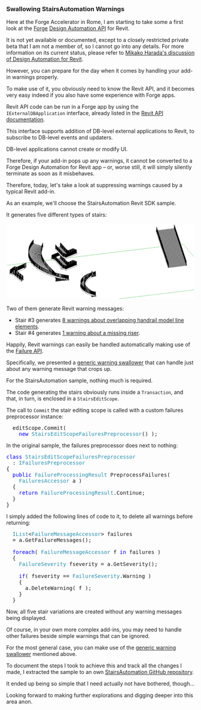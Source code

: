 <head>
<meta http-equiv="Content-Type" content="text/html; charset=utf-8">
<link rel="stylesheet" type="text/css" href="bc.css">
<script src="https://cdn.rawgit.com/google/code-prettify/master/loader/run_prettify.js" type="text/javascript"></script>
</head>

<!---

- forge design automation for revit
  you need to know revit api
  easy if you are familiar with forge
  view on a360
  connect piece by piece
  c4r now works with bim360 team, in 2019 it works with forge docs instead
  licensing issues

- StairsAutomation Revit SDK sample pops up a warning
  this causes problems and stops it when trying to run in forge design automation
  try to suppress it
  simple stairs works ok, keep on clicking to get the warning message
  failure api -- http://thebuildingcoder.typepad.com/blog/about-the-author.html#5.32
  warning swallower -- http://thebuildingcoder.typepad.com/blog/2016/09/warning-swallower-and-roomedit3d-viewer-extension.html#2

- warning swallower
  C:\a\vs\the_building_coder_samples\BuildingCoder\BuildingCoder\CmdPreprocessFailure.cs

Swallowing StairsAutomation warnings preparing for Forge Design Automation in the #RevitAPI @AutodeskRevit #bim #dynamobim @AutodeskForge #ForgeDevCon http://bit.ly/warningswallower

One important step to take before trying to run your Revit API code fully automated and unattended is to ensure that it does not create or modify UI in any way.
For example, you must ensure that it does not cause Revit to display any warnings.
This can be achieved with a warning swallower.
Let's implement one for the StairsAutomation SDK sample...

&ndash; 
...

-->

### Swallowing StairsAutomation Warnings

Here at the Forge Accelerator in Rome, I am starting to take some a first look at
the [Forge](https://autodesk-forge.github.io)
[Design Automation API](https://forge.autodesk.com/en/docs/design-automation/v2/overview) for Revit.

It is not yet available or documented, except to a closely restricted private beta that I am not a member of, so I cannot go into any details.
For more information on its current status, please refer to
[Mikako Harada's discussion of Design Automation for Revit](https://fieldofviewblog.wordpress.com/revit).

However, you can prepare for the day when it comes by handling your add-in warnings properly.

To make use of it, you obviously need to know the Revit API, and it becomes very easy indeed if you also have some experience with Forge apps.

Revit API code can be run in a Forge app by using the `IExternalDBApplication` interface, already listed in
the [Revit API documentation](https://apidocs.co/apps/revit/2019/97318be3-45c4-d93b-ee7b-174fa80ab951.htm).

This interface supports addition of DB-level external applications to Revit, to subscribe to DB-level events and updaters.

DB-level applications cannot create or modify UI.

Therefore, if your add-in pops up any warnings, it cannot be converted to a Forge Design Automation for Revit app &ndash; or, worse still, it will simply silently terminate as soon as it misbehaves.

Therefore, today, let's take a look at suppressing warnings caused by a typical Revit add-in.

As an example, we'll choose the StairsAutomation Revit SDK sample.

It generates five different types of stairs:

<center>
<img src="img/StairsAutomation_result.png" alt="StairsAutomation result" width="500">
</center>

Two of them generate Revit warning messages:

- Stair #3 generates [8 warnings about overlapping handrail model line elements](zip/StairsAutomation_warnings_stair_3_8.html).
- Stair #4 generates [1 warning about a missing riser](zip/StairsAutomation_warnings_stair_4_1.html).

Happily, Revit warnings can easily be handled automatically making use of
the [Failure API](http://thebuildingcoder.typepad.com/blog/about-the-author.html#5.32).

Specifically, we presented
a [generic warning swallower](http://thebuildingcoder.typepad.com/blog/2016/09/warning-swallower-and-roomedit3d-viewer-extension.html#2) that
can handle just about any warning message that crops up.

For the StairsAutomation sample, nothing much is required.

The code generating the stairs obviously runs inside a `Transaction`, and that, in turn, is enclosed in a `StairsEditScope`.

The call to `Commit` the stair editing scope is called with a custom failures preprocessor instance:

<pre class="code">
&nbsp;&nbsp;editScope.Commit(&nbsp;
&nbsp;&nbsp;&nbsp;&nbsp;<span style="color:blue;">new</span>&nbsp;<span style="color:#2b91af;">StairsEditScopeFailuresPreprocessor</span>()&nbsp;);
</pre>

In the original sample, the failures preprocessor does next to nothing:

<pre class="code">
<span style="color:blue;">class</span>&nbsp;<span style="color:#2b91af;">StairsEditScopeFailuresPreprocessor</span>&nbsp;
&nbsp;&nbsp;:&nbsp;<span style="color:#2b91af;">IFailuresPreprocessor</span>
{
&nbsp;&nbsp;<span style="color:blue;">public</span>&nbsp;<span style="color:#2b91af;">FailureProcessingResult</span>&nbsp;PreprocessFailures(&nbsp;
&nbsp;&nbsp;&nbsp;&nbsp;<span style="color:#2b91af;">FailuresAccessor</span>&nbsp;a&nbsp;)
&nbsp;&nbsp;{
&nbsp;&nbsp;&nbsp;&nbsp;<span style="color:blue;">return</span>&nbsp;<span style="color:#2b91af;">FailureProcessingResult</span>.Continue;
&nbsp;&nbsp;}
}
</pre>

I simply added the following lines of code to it, to delete all warnings before returning:
  
<pre class="code">
&nbsp;&nbsp;<span style="color:#2b91af;">IList</span>&lt;<span style="color:#2b91af;">FailureMessageAccessor</span>&gt;&nbsp;failures
&nbsp;&nbsp;=&nbsp;a.GetFailureMessages();
 
&nbsp;&nbsp;<span style="color:blue;">foreach</span>(&nbsp;<span style="color:#2b91af;">FailureMessageAccessor</span>&nbsp;f&nbsp;<span style="color:blue;">in</span>&nbsp;failures&nbsp;)
&nbsp;&nbsp;{
&nbsp;&nbsp;&nbsp;&nbsp;<span style="color:#2b91af;">FailureSeverity</span>&nbsp;fseverity&nbsp;=&nbsp;a.GetSeverity();
 
&nbsp;&nbsp;&nbsp;&nbsp;<span style="color:blue;">if</span>(&nbsp;fseverity&nbsp;==&nbsp;<span style="color:#2b91af;">FailureSeverity</span>.Warning&nbsp;)
&nbsp;&nbsp;&nbsp;&nbsp;{
&nbsp;&nbsp;&nbsp;&nbsp;&nbsp;&nbsp;a.DeleteWarning(&nbsp;f&nbsp;);
&nbsp;&nbsp;&nbsp;&nbsp;}
&nbsp;&nbsp;}
</pre>

Now, all five stair variations are created without any warning messages being displayed.

Of course, in your own more complex add-ins, you may need to handle other failures beside simple warnings that can be ignored.

For the most general case, you can make use of
the [generic warning swallower](http://thebuildingcoder.typepad.com/blog/2016/09/warning-swallower-and-roomedit3d-viewer-extension.html#2) mentioned
above.

To document the steps I took to achieve this and track all the changes I made, I extracted the sample to an
own [StairsAutomation GitHub repository](https://github.com/jeremytammik/StairsAutomation).

It ended up being so simple that I need actually not have bothered, though...

Looking forward to making further explorations and digging deeper into this area anon.
